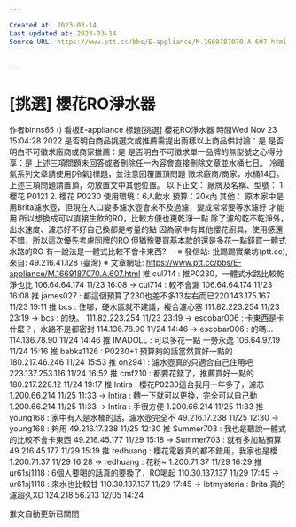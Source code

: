```yaml
---

Created at: 2023-03-14
Last updated at: 2023-03-14
Source URL: https://www.ptt.cc/bbs/E-appliance/M.1669187070.A.607.html


---
```


# [挑選] 櫻花RO淨水器


作者binns65 ()
看板E-appliance
標題\[挑選\] 櫻花RO淨水器
時間Wed Nov 23 15:04:28 2022
是否明白商品挑選文或推薦需提出兩樣以上商品供討論：是 是否明白不可徵求廠商或商家推薦：是 是否明白不可徵求單一品牌的無型號之心得分享：是 上述三項問題未回答或者刪除任一內容會直接刪除文章並水桶七日。 冷暖氣系列文章請使用\[冷氣\]標題，並注意回覆置頂問題 徵求廠商/商家，水桶14日。 上述三項問題請置頂，勿放置文中其他位置。 以下正文： 廠牌及名稱、型號： 1. 櫻花 P0121 2. 櫻花 P0230 使用環境：6人飲水 預算：20k內 其他： 原本家中是用Brita濾水壺，但現在人口變多濾水壺會來不及過濾，變成常常要等水濾好 才能用 所以想換成可以直接生飲的RO，比較方便也更乾淨一點 除了濾的乾不乾淨外，出水速度、濾芯好不好自己換都是考量的點 因為家中有其他櫻花廚具，使用感還不錯，所以這次優先考慮同牌的RO 但猶豫要買基本款的還是多花一點錢買一體式水路的RO 有一說法是一體式比較不會卡東西? -- ※ 發信站: 批踢踢實業坊(ptt.cc), 來自: 49.216.41.128 (臺灣) ※ 文章網址: <https://www.ptt.cc/bbs/E-appliance/M.1669187070.A.607.html>
推 cul714 : 推P0230，一體式水路比較乾淨也比 106.64.64.174 11/23 16:08
→ cul714 : 較不會漏 106.64.64.174 11/23 16:08
推 james027 : 都這個預算了230也差不多13左右而已220.143.175.167 11/23 19:11
推 bcs : 住哪，硬水區就不建議，複合濾心塞 111.82.223.254 11/23 23:19
→ bcs : 的快。 111.82.223.254 11/23 23:19
→ escobar006 : 卡東西是卡什麼？，水路不是都密封 114.136.78.90 11/24 14:46
→ escobar006 : 的嗎... 114.136.78.90 11/24 14:46
推 IMADOLL : 可以多花一點 一勞永逸 106.64.97.19 11/24 15:16
推 babka1126 : P0230+1 預算夠的話當然買好一點的 180.217.46.246 11/24 15:53
推 on2941 : 濾水壺真的只適合自己住用吧223.137.253.116 11/24 16:52
推 cmf210 : 都要花錢了，推薦買好一點的 180.217.228.12 11/24 19:17
推 Intira : 櫻花P0230這台我用一年多了，濾芯 1.200.66.214 11/25 11:33
→ Intira : 轉一下就可以更換，完全可以自己動 1.200.66.214 11/25 11:33
→ Intira : 手很方便 1.200.66.214 11/25 11:33
推 young168 : 家中有人是水桶的話，濾水壺完全不 49.216.17.238 11/25 12:30
→ young168 : 夠用 49.216.17.238 11/25 12:30
推 Summer703 : 我也是聽說一體式的比較不會卡東西 49.216.45.177 11/29 15:18
→ Summer703 : 就有多加點預算 49.216.45.177 11/29 15:19
推 redhuang : 櫻花電器真的都不錯用，我家也是櫻 1.200.71.37 11/29 16:28
→ redhuang : 花粉~ 1.200.71.37 11/29 16:29
推 ur61sj1118 : 6個人要喝的話真的要換了，RO喝起 110.30.137.137 11/29 17:45
→ ur61sj1118 : 來水也比較甘 110.30.137.137 11/29 17:45
→ lbtmysteria : Brita 真的濾超久XD 124.218.56.213 12/05 14:24

推文自動更新已關閉

